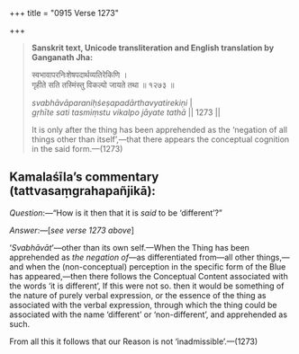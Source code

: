 +++
title = "0915 Verse 1273"

+++
> **Sanskrit text, Unicode transliteration and English translation by Ganganath Jha:** 
>
> स्वभावापरनिःशेषपदार्थव्यतिरेकिणि ।  
> गृहीते सति तस्मिंस्तु विकल्पो जायते तथा ॥ १२७३ ॥ 
>
> *svabhāvāparaniḥśeṣapadārthavyatirekiṇi* \|  
> *gṛhīte sati tasmiṃstu vikalpo jāyate tathā* \|\| 1273 \|\| 
>
> It is only after the thing has been apprehended as the ‘negation of all things other than itself’,—that there appears the conceptual cognition in the said form.—(1273)



## Kamalaśīla’s commentary (tattvasaṃgrahapañjikā):

*Question*:—“How is it then that it is *said* to be ‘different’?”

*Answer*:—[*see verse 1273 above*]

‘*Svabhāvāt*’—other than its own self.—When the Thing has been apprehended as *the negation of*—as differentiated from—all other things,—and when the (non-conceptual) perception in the specific form of the Blue has appeared,—then there follows the Conceptual Content associated with the words ‘it is different’, If this were not so. then it would be something of the nature of purely verbal expression, or the essence of the thing as associated with the verbal expression, through which the thing could be associated with the name ‘different’ or ‘non-different’, and apprehended as such.

From all this it follows that our Reason is not ‘inadmissible’.—(1273)


